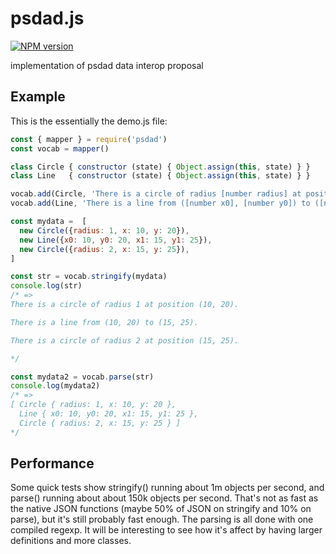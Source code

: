 # psdad.js
[![NPM version][npm-image]][npm-url]

implementation of psdad data interop proposal

## Example

This is the essentially the demo.js file:

```js
const { mapper } = require('psdad')
const vocab = mapper()

class Circle { constructor (state) { Object.assign(this, state) } }
class Line   { constructor (state) { Object.assign(this, state) } }

vocab.add(Circle, 'There is a circle of radius [number radius] at position ([number x], [number y]).')
vocab.add(Line, 'There is a line from ([number x0], [number y0]) to ([number x1], [number y1]).')

const mydata =  [
  new Circle({radius: 1, x: 10, y: 20}),
  new Line({x0: 10, y0: 20, x1: 15, y1: 25}),
  new Circle({radius: 2, x: 15, y: 25}),
]

const str = vocab.stringify(mydata)
console.log(str)
/* =>
There is a circle of radius 1 at position (10, 20).

There is a line from (10, 20) to (15, 25).

There is a circle of radius 2 at position (15, 25).

*/

const mydata2 = vocab.parse(str)
console.log(mydata2)
/* =>
[ Circle { radius: 1, x: 10, y: 20 },
  Line { x0: 10, y0: 20, x1: 15, y1: 25 },
  Circle { radius: 2, x: 15, y: 25 } ]
*/
```

## Performance

Some quick tests show stringify() running about 1m objects per second,
and parse() running about about 150k objects per second.  That's not
as fast as the native JSON functions (maybe 50% of JSON on stringify
and 10% on parse), but it's still probably fast enough. The parsing is
all done with one compiled regexp. It will be interesting to see how
it's affect by having larger definitions and more classes.

[npm-image]: https://img.shields.io/npm/v/psdad.svg?style=flat-square
[npm-url]: https://npmjs.org/package/psdad
